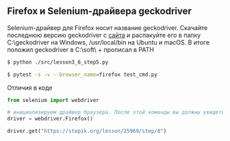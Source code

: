 ## Firefox и Selenium-драйвера geckodriver

Selenium-драйвер для Firefox носит название geckodriver. 
Скачайте последнюю версию geckodriver с [сайта](https://github.com/mozilla/geckodriver/releases) и распакуйте его в папку C:\geckodriver на Windows, /usr/local/bin на Ubuntu и macOS.
В итоге положил geckodriver в C:\soft\ + прописал в PATH

```bash
$ python ./src/lesson3_6_step5.py 

$ pytest -s -v --browser_name=firefox test_cmd.py
```
Отличия в коде 
```python
from selenium import webdriver

# инициализируем драйвер браузера. После этой команды вы должны увидеть новое открытое окно браузера
driver = webdriver.Firefox()

driver.get("https://stepik.org/lesson/25969/step/8")
```
